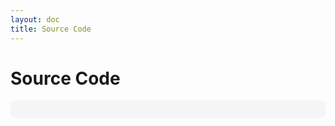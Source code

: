 ```yaml
---
layout: doc
title: Source Code
---
```


# Source Code

<div id="code-container" style="white-space: pre-wrap; background-color: #f5f5f5; padding: 1em; border-radius: 8px;"></div>

<script>
  fetch('https://raw.githubusercontent.com/Footagesus/WindUI/main/dist/main.lua')
    .then(response => response.text())
    .then(data => {
      document.getElementById('code-container').textContent = data;
    })
    .catch(error => {
      document.getElementById('code-container').textContent = 'Failed to load content.';
    });
</script>